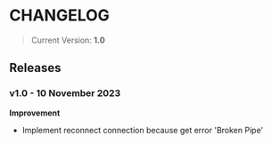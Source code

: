# CHANGELOG

> Current Version: **1.0**

## Releases

### v1.0 - 10 November 2023

**Improvement**
- Implement reconnect connection because get error 'Broken Pipe'
